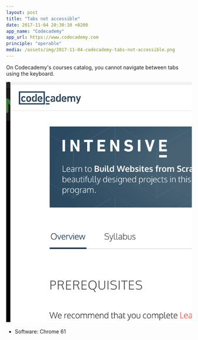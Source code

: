 ```yaml
---
layout: post
title: "Tabs not accessible"
date: 2017-11-04 20:30:10 +0200
app_name: "Codecademy"
app_url: https://www.codecademy.com
principle: "operable"
media: /assets/img/2017-11-04-codecademy-tabs-not-accessible.png
---
```


On Codecademy's courses catalog, you cannot navigate between tabs using the keyboard.

![Courses catalog of Codecademy's website](/assets/img/2017-11-04-codecademy-tabs-not-accessible.png)

* Software: Chrome 61
